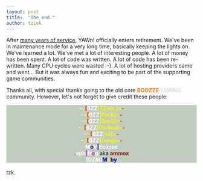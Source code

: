 ```yaml
---
layout: post
title:  "The end."
author: tziek
---
```

After [many years of service](/history), YAWn! officially enters retirement. We've been in maintenance mode for a very long time, basically keeping the lights on.
We've learned a lot. We've met a lot of interesting people. A lot of money has been spent. A lot of code was written. A lot of code has been re-written. Many CPU cycles were wasted :-). A lot of hosting providers came and went... But it was always fun and exciting to be part of the supporting game communities.

Thanks all, with special thanks going to the old core <strong><font color="#ff7505">BOOZZE</font><font color="#DDDDDD">GAMING</font></strong> community. However, let's not forget to give credit these people:

<center>
<div style="background-color: #C0CCBE;"><strong><font color="#ffffff">-</font><font color="#FAF900">=</font><font color="#FF0000">[</font><font color="#ffffff">BZZ</font><font color="#FAF900">|TZiek.]=</font><font color="#FF0000">-</font></strong><br/></div>
<div style="background-color: #C0CCBE;"><strong><font color="#ffffff">-</font><font color="#FAF900">=</font><font color="#FF0000">[</font><font color="#ffffff">BZZ</font><font color="#FAF900">|Pack]=</font><font color="#FF0000">-</font></strong><br/></div>
<div style="background-color: #C0CCBE;"><strong><font color="#ffffff">-</font><font color="#FAF900">=</font><font color="#FF0000">[</font><font color="#ffffff">BZZ</font><font color="#FAF900">|BroQ]=</font><font color="#FF0000">-</font></strong><br/></div>
<div style="background-color: #C0CCBE;"><strong><font color="#ffffff">-</font><font color="#FAF900">=</font><font color="#FF0000">[</font><font color="#ffffff">BZZ</font><font color="#FAF900">|Dis4ea]=</font><font color="#FF0000">-</font></strong><br/></div>
<div style="background-color: #C0CCBE;"><strong><font color="#ffffff">-</font><font color="#FAF900">=</font><font color="#FF0000">[</font><font color="#ffffff">BZZ</font><font color="#FAF900">|sil]=</font><font color="#FF0000">-</font></strong><br/></div>
<div style="background-color: #C0CCBE;"><strong><font color="#ffffff">-</font><font color="#FAF900">=</font><font color="#FF0000">[</font><font color="#ffffff">BZZ</font><font color="#FAF900">|Long]=</font><font color="#FF0000">-</font></strong><br/></div>
<div style="background-color: #C0CCBE;"><strong><font color="#ffffff">M</font><font color="#0804b2">o</font><font color="#ffffff">V</font><font color="#0804b2">|</font><font color="#ffffff">Eclipse</font></strong><br/></div>
<div style="background-color: #C0CCBE;"><strong><font color="#e000fa">.</font><font color="#ffffff">xph</font><font color="#e000fa">|</font><font color="#ffffff">fr</font><font color="#e000fa">o</font><font color="#ffffff">g</font></strong> aka <strong><font color="#8d1807">ammox</font></strong><br/></div>
<div style="background-color: #C0CCBE;"><strong><font color="#ffffff">[DZM]</font><font color="#0804b2">M</font><font color="#FAF900">o</font><font color="#0804b2">by</font></strong><br/></div>
</center>

<br/>
tzk.